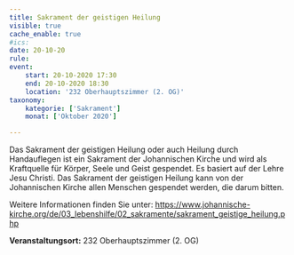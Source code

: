 ```yaml
---
title: Sakrament der geistigen Heilung
visible: true
cache_enable: true
#ics: 
date: 20-10-20
rule: 
event:
	start: 20-10-2020 17:30
	end: 20-10-2020 18:30
	location: '232 Oberhauptszimmer (2. OG)'
taxonomy:
	kategorie: ['Sakrament']
	monat: ['Oktober 2020']

---
```

Das Sakrament der geistigen Heilung oder auch Heilung durch Handauflegen ist ein Sakrament der Johannischen Kirche und wird als Kraftquelle für Körper, Seele und Geist gespendet. Es basiert auf der Lehre Jesu Christi. Das Sakrament der geistigen Heilung kann von der Johannischen Kirche allen Menschen gespendet werden, die darum bitten.

Weitere Informationen finden Sie unter:
https://www.johannische-kirche.org/de/03_lebenshilfe/02_sakramente/sakrament_geistige_heilung.php



**Veranstaltungsort:** 232 Oberhauptszimmer (2. OG)


